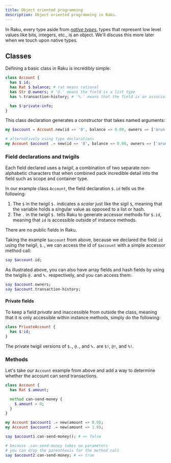 ```yaml
---
title: Object oriented programming
description: Object oriented programming in Raku.
---
```


In Raku, every type aside from [*native types*](#), types that represent low level values like bits, integers, etc., is an object. 
We'll discuss this more later when we touch upon native types.

## Classes

Defining a basic class in Raku is incredibly simple:

```raku
class Account {
  has $.id;
  has Rat $.balance; # rat means rational
  has Str @.owners; # '@.' means the field is a list type
  has %.transaction-history; # '%.' means that the field is an associative type

  has $!private-info;
}
```

This class declaration generates a constructor that takes named arguments:

```raku
my $account = Account.new(id => '0', balance => 0.00, owners => ['arun'], transaction-history => %{}); 

# alternatively using type declarations
my Account $account .= new(id => '0', balance => 0.00, owners => ['arun'], transaction-history => %{}); 
```

### Field declarations and twigils

Each field declared uses a *twigil*, a combination of two separate non-alphabetic characters that when combined pack
incredible detail into the field such as scope and container type.

In our example class `Account`, the field declaration `$.id` tells us the following:

1. The `$` in the twigil `$.` indicates a *scalar* just like the sigil `$`, meaning that the variable holds a singular value as opposed to a list or hash.
2. The `.` in the twigil `$.` tells Raku to generate accessor methods for `$.id`, meaning that `id` is accessible outside of instance methods. 

There are no public fields in Raku.

Taking the example `$account` from above, because we declared the field `id` using the twigil, `$.`, we can access the id of `$account` with a simple accessor method call:

```raku
say $account.id;
```

As illustrated above, you can also have array fields and hash fields by using the twigils `@.` and `%.` respectively, and you can access them:

```raku
say $account.owners;
say $account.transaction-history; 
```

#### Private fields

To keep a field *private* and inaccessible from outside the class, meaning that it is only accessible within instance methods, simply do the following:

```raku
class PrivateAccount {
  has $!id;
}
```

The private twigil versions of `$.`, `@.`, and `%.` are `$!`, `@!`, and `%!`.

### Methods

Let's take our `Account` example from above and add a way to determine whether the account can send transactions.

```raku
class Account {
  has Rat $.amount;

  method can-send-money { 
    $.amount > 0;
  }
}

my Account $account1 .= new(amount => 0.0);
my Account $account2 .= new(amount => 1.0);

say $account1.can-send-money(); # => false

# because .can-send-money takes no parameters
# you can drop the parenthesis for the method call
say $account2.can-send-money; # => true
```